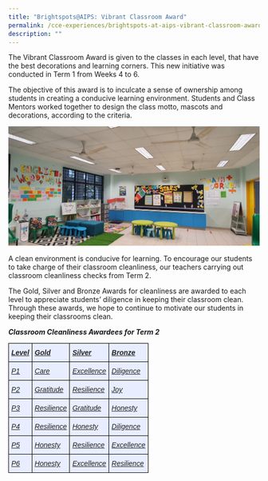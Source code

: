```yaml
---
title: "Brightspots@AIPS: Vibrant Classroom Award"
permalink: /cce-experiences/brightspots-at-aips-vibrant-classroom-award/
description: ""
---
```


The Vibrant Classroom Award is given to the classes in each level, that have the best decorations and learning corners. This new initiative was conducted in Term 1 from Weeks 4 to 6. 

The objective of this award is to inculcate a sense of ownership among students in creating a conducive learning environment. Students and Class Mentors worked together to design the class motto, mascots and decorations, according to the criteria.

![Vibrant Classroom](/images/Vibrant%20Classroom.jpeg)

A clean environment is conducive for learning. To encourage our students to take charge of their classroom cleanliness, our teachers carrying out classroom cleanliness checks from Term 2.

  

The Gold, Silver and Bronze Awards for cleanliness are awarded to each level to appreciate students’ diligence in keeping their classroom clean. Through these awards, we hope to continue to motivate our students in keeping their classrooms clean.

  

**_Classroom Cleanliness Awardees for Term 2_**

<style type="text/css">
.tg  {border-collapse:collapse;border-spacing:0;}
.tg td{border-color:black;border-style:solid;border-width:1px;font-family:Arial, sans-serif;font-size:14px;
  overflow:hidden;padding:10px 5px;word-break:normal;}
.tg th{border-color:black;border-style:solid;border-width:1px;font-family:Arial, sans-serif;font-size:14px;
  font-weight:normal;overflow:hidden;padding:10px 5px;word-break:normal;}
.tg .tg-auqg{background-color:#E8EDFF;color:#222;font-style:italic;font-weight:bold;text-align:left;text-decoration:underline;
  vertical-align:middle}
.tg .tg-alnt{background-color:#E8EDFF;color:#222;font-style:italic;text-align:left;text-decoration:underline;vertical-align:top}
</style>
<table class="tg">
<thead>
  <tr>
    <th class="tg-auqg"><span style="color:#222">Level</span></th>
    <th class="tg-auqg"><span style="color:#222">Gold</span>  </th>
    <th class="tg-auqg"><span style="color:#222">Silver</span></th>
    <th class="tg-auqg"><span style="color:#222">Bronze</span></th>
  </tr>
</thead>
<tbody>
  <tr>
    <td class="tg-alnt"><span style="font-weight:normal">P1</span></td>
    <td class="tg-alnt">Care </td>
    <td class="tg-alnt">Excellence</td>
    <td class="tg-alnt">Diligence</td>
  </tr>
  <tr>
    <td class="tg-alnt">P2</td>
    <td class="tg-alnt">Gratitude</td>
    <td class="tg-alnt">Resilience</td>
    <td class="tg-alnt">Joy</td>
  </tr>
  <tr>
    <td class="tg-alnt">P3</td>
    <td class="tg-alnt">Resilience</td>
    <td class="tg-alnt">Gratitude</td>
    <td class="tg-alnt">Honesty</td>
  </tr>
  <tr>
    <td class="tg-alnt">P4</td>
    <td class="tg-alnt">Resilience</td>
    <td class="tg-alnt">Honesty</td>
    <td class="tg-alnt">Diligence</td>
  </tr>
  <tr>
    <td class="tg-alnt">P5</td>
    <td class="tg-alnt">Honesty</td>
    <td class="tg-alnt">Resilience</td>
    <td class="tg-alnt">Excellence</td>
  </tr>
  <tr>
    <td class="tg-alnt">P6</td>
    <td class="tg-alnt">Honesty</td>
    <td class="tg-alnt">Excellence</td>
    <td class="tg-alnt">Resilience</td>
  </tr>
</tbody>
</table>